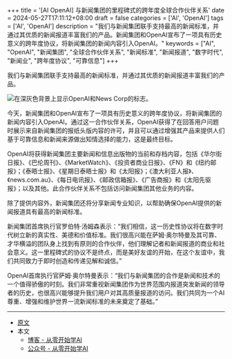 +++
title = '[AI OpenAI] 与新闻集团的里程碑式的跨年度全球合作伙伴关系'
date = 2024-05-27T17:11:12+08:00
draft = false
categories = ['AI', 'OpenAI']
tags = ['AI', 'OpenAI']
description = "我们与新闻集团联手支持最高的新闻标准，并通过其优质的新闻报道丰富我们的产品。新闻集团和OpenAI宣布了一项具有历史意义的跨年度协议，将新闻集团的新闻内容引入OpenAI。"
keywords = ["AI", "OpenAI", "新闻集团", "全球合作伙伴关系", "新闻标准", "新闻报道", "数字时代", "新闻业", "跨年度协议", "可靠信息"]
+++

我们与新闻集团联手支持最高的新闻标准，并通过其优质的新闻报道丰富我们的产品。

![在深灰色背景上显示OpenAI和News Corp的标志。](https://images.ctfassets.net/kftzwdyauwt9/5XiZ5ak5ln5RFBb9RFuUmb/4c6885a348782a8d53d35eaa90f4e1d8/News_Corp.png?w=1920&q=90&fm=webp)

今天，新闻集团和OpenAI宣布了一项具有历史意义的跨年度协议，将新闻集团的新闻内容引入OpenAI。通过这一合作伙伴关系，OpenAI获得了在回答用户问题时展示来自新闻集团的报纸头版内容的许可，并且可以通过增强其产品来提供人们基于可靠信息和新闻来源做出知情选择的能力，这是最终目标。

OpenAI将获得新闻集团主要新闻和信息出版物的当前和存档内容，包括《华尔街日报》、《巴伦周刊》、《MarketWatch》、《投资者商业日报》、《FN》和《纽约邮报》；《泰晤士报》、《星期日泰晤士报》和《太阳报》；《澳大利亚人报》、《news.com.au》、《每日电讯报》、《邮政信箱报》、《广告商报》和《太阳先驱报》；以及其他。此合作伙伴关系不包括访问新闻集团其他业务的内容。

除了提供内容外，新闻集团还将分享新闻专业知识，以帮助确保OpenAI提供的新闻报道具有最高的新闻标准。

新闻集团首席执行官罗伯特·汤姆森表示：“我们相信，这一历史性协议将在数字时代树立新的真实性、美德和价值标准。我们很高兴能在萨姆·奥尔特曼及其可靠、才华横溢的团队身上找到有原则的合作伙伴，他们理解记者和新闻报道的商业和社会意义。这一里程碑式的协议不是终点，而是美好友谊的开始，在这个友谊中，我们共同致力于即时创造和传递见解和诚信。”

OpenAI首席执行官萨姆·奥尔特曼表示：“我们与新闻集团的合作是新闻和技术的一个值得骄傲的时刻。我们非常重视新闻集团作为世界范围内报道突发新闻的领导者的历史，也很高兴能够提升我们用户对其高质量报道的访问。我们共同为一个AI尊重、增强和维护世界一流新闻标准的未来奠定了基础。”

---

- [原文](https://openai.com/index/news-corp-and-openai-sign-landmark-multi-year-global-partnership/)
- 本文
    - [博客 - 从零开始学AI](https://blog.aihub2022.top/post/ai-openai-news-corp-and-openai-sign-landmark-multi-year-global-partnership/)
    - [公众号 - 从零开始学AI](https://mp.weixin.qq.com/s?__biz=MzA3MDIyNTgzNA==&mid=2649977252&idx=1&sn=5159553d3a22556d12f5c62edf847d1a&chksm=86c7cb61b1b04277039f7c197c3916f6b13fb5c25d6fd6f982cf8c300dd826a1e45fe72e92a4#rd)
    <!-- - [CSDN - 从零开始学AI](...) -->
    <!-- - [掘金 - 从零开始学AI](...) -->
    <!-- - [知乎 - 从零开始学AI](...) -->
    <!-- - [阿里云 - 从零开始学AI](...) -->
    <!-- - [腾讯云 - 从零开始学AI](...) -->
